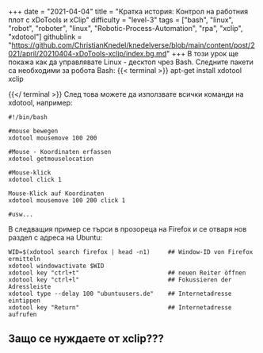 +++
date = "2021-04-04"
title = "Кратка история: Контрол на работния плот с xDoTools и xClip"
difficulty = "level-3"
tags = ["bash", "linux", "robot", "roboter", "linux", "Robotic-Process-Automation", "rpa", "xclip", "xdotool"]
githublink = "https://github.com/ChristianKnedel/knedelverse/blob/main/content/post/2021/april/20210404-xDoTools-xclip/index.bg.md"
+++
В този урок ще покажа как да управлявате Linux - десктоп чрез Bash. Следните пакети са необходими за робота Bash:
{{< terminal >}}
apt-get install xdotool xclip

{{</ terminal >}}
След това можете да използвате всички команди на xdotool, например:
```
#!/bin/bash

#mouse bewegen
xdotool mousemove 100 200 

#Mouse - Koordinaten erfassen
xdotool getmouselocation 

#Mouse-klick
xdotool click 1 

Mouse-Klick auf Koordinaten
xdotool mousemove 100 200 click 1 

#usw...

```
В следващия пример се търси в прозореца на Firefox и се отваря нов раздел с адреса на Ubuntu:
```
WID=$(xdotool search firefox | head -n1)     ## Window-ID von Firefox ermitteln
xdotool windowactivate $WID
xdotool key "ctrl+t"                         ## neuen Reiter öffnen
xdotool key "ctrl+l"                         ## Fokussieren der Adressleiste
xdotool type --delay 100 "ubuntuusers.de"    ## Internetadresse eintippen
xdotool key "Return"                         ## Internetadresse aufrufen 

```

## Защо се нуждаете от xclip???
